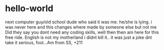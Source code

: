 # hello-world
next computer guy/old school dude
who said it was me. he/she is lying. i was never here and this changes where made by someone else but not me
Did they say  you dont need any coding skills, well then then am here for this free ride.
English is not my motherland
i didnt kill it.. it was just a joke
dnt take it serious, fool...Am from SS, +211
